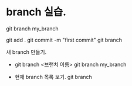 # branch 실습.

git branch my_branch 

git add .
git commit -m "first commit" 
git branch 


새 branch 만들기.

- git branch <브랜치 이름>
git branch my_branch 

- 현재 branch 목록 보기.
git branch 
